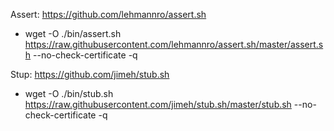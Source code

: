 Assert: https://github.com/lehmannro/assert.sh
* wget -O ./bin/assert.sh https://raw.githubusercontent.com/lehmannro/assert.sh/master/assert.sh --no-check-certificate -q

Stup: https://github.com/jimeh/stub.sh
* wget -O ./bin/stub.sh https://raw.githubusercontent.com/jimeh/stub.sh/master/stub.sh --no-check-certificate -q
